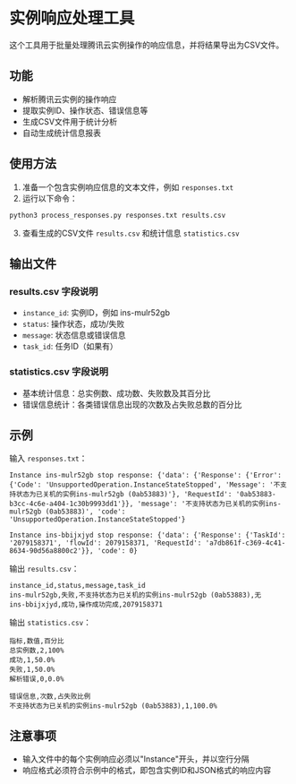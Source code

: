 # 实例响应处理工具

这个工具用于批量处理腾讯云实例操作的响应信息，并将结果导出为CSV文件。

## 功能

- 解析腾讯云实例的操作响应
- 提取实例ID、操作状态、错误信息等
- 生成CSV文件用于统计分析
- 自动生成统计信息报表

## 使用方法

1. 准备一个包含实例响应信息的文本文件，例如 `responses.txt`
2. 运行以下命令：

```
python3 process_responses.py responses.txt results.csv
```

3. 查看生成的CSV文件 `results.csv` 和统计信息 `statistics.csv`

## 输出文件

### results.csv 字段说明

- `instance_id`: 实例ID，例如 ins-mulr52gb
- `status`: 操作状态，成功/失败
- `message`: 状态信息或错误信息
- `task_id`: 任务ID（如果有）

### statistics.csv 字段说明

- 基本统计信息：总实例数、成功数、失败数及其百分比
- 错误信息统计：各类错误信息出现的次数及占失败总数的百分比

## 示例

输入 `responses.txt`：
```
Instance ins-mulr52gb stop response: {'data': {'Response': {'Error': {'Code': 'UnsupportedOperation.InstanceStateStopped', 'Message': '不支持状态为已关机的实例ins-mulr52gb (0ab53883)'}, 'RequestId': '0ab53883-b3cc-4c6e-a404-1c30b9993dd1'}}, 'message': '不支持状态为已关机的实例ins-mulr52gb (0ab53883)', 'code': 'UnsupportedOperation.InstanceStateStopped'}

Instance ins-bbijxjyd stop response: {'data': {'Response': {'TaskId': '2079158371', 'flowId': 2079158371, 'RequestId': 'a7db861f-c369-4c41-8634-90d56a8800c2'}}, 'code': 0}
```

输出 `results.csv`：
```
instance_id,status,message,task_id
ins-mulr52gb,失败,不支持状态为已关机的实例ins-mulr52gb (0ab53883),无
ins-bbijxjyd,成功,操作成功完成,2079158371
```

输出 `statistics.csv`：
```
指标,数值,百分比
总实例数,2,100%
成功,1,50.0%
失败,1,50.0%
解析错误,0,0.0%

错误信息,次数,占失败比例
不支持状态为已关机的实例ins-mulr52gb (0ab53883),1,100.0%
```

## 注意事项

- 输入文件中的每个实例响应必须以"Instance"开头，并以空行分隔
- 响应格式必须符合示例中的格式，即包含实例ID和JSON格式的响应内容 
